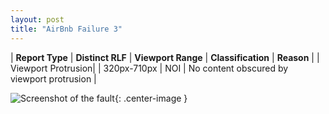 ```yaml
---
layout: post
title: "AirBnb Failure 3"
---
```

| **Report Type** | **Distinct RLF** | **Viewport Range** | **Classification** | **Reason** |
| Viewport Protrusion|  | 320px-710px | NOI | No content obscured by viewport protrusion | 

![Screenshot of the fault](../../../assets/images/AirBnb/fault3/viewportOverflowWidth515.png){: .center-image }